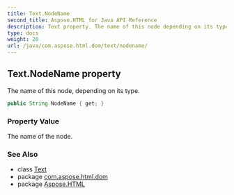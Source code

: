 ```yaml
---
title: Text.NodeName
second_title: Aspose.HTML for Java API Reference
description: Text property. The name of this node depending on its type
type: docs
weight: 20
url: /java/com.aspose.html.dom/text/nodename/
---
```

## Text.NodeName property

The name of this node, depending on its type.

```java
public String NodeName { get; }
```

### Property Value

The name of the node.

### See Also

* class [Text](../)
* package [com.aspose.html.dom](../../../com.aspose.html.dom/)
* package [Aspose.HTML](../../../)
